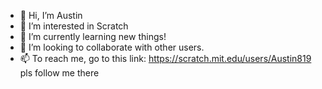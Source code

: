 - 👋 Hi, I’m Austin
- 👀 I’m interested in Scratch
- 🌱 I’m currently learning new things!
- 💞️ I’m looking to collaborate with other users.
- 📫 To reach me, go to this link: https://scratch.mit.edu/users/Austin819 pls follow me there

<!---
Austin819-Master/Austin819-Master is a ✨ special ✨ repository because its `README.md` (this file) appears on your GitHub profile.
You can click the Preview link to take a look at your changes.
--->
